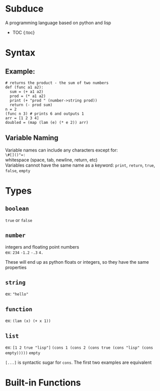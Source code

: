 # Subduce
A programming language based on python and lisp
* TOC
{:toc}
# Syntax
## Example:
```
# returns the product - the sum of two numbers
def (func a1 a2):
  sum = (+ a1 a2)
  prod = (* a1 a2)
  print (+ "prod " (number->string prod))
  return (- prod sum)
n = 2
(func n 3) # prints 6 and outputs 1
arr = [1 2 3 4]
doubled = (map (lam (e) (* e 2)) arr)
```
## Variable Naming
Variable names can include any characters except for:    
`\#[]()"=:`  
whitespace (space, tab, newline, return, etc)  
Variables cannot have the same name as a keyword: `print`, `return`, `true`, `false`, `empty`
# Types
## `boolean`
`true` or `false`
## `number`
integers and floating point numbers  
ex: `234` `-1.2` `-.3` `4.`  
  
These will end up as python floats or integers, so they have the same properties
## `string`
ex: `"hello"`
## `function`
ex: `(lam (x) (+ x 1))`
## `list`
ex: `[1 2 true "lisp"]` `(cons 1 (cons 2 (cons true (cons "lisp" (cons empty)))))` `empty`  
  
`[...]` is syntactic sugar for `cons`. The first two examples are equivalent
# Built-in Functions
